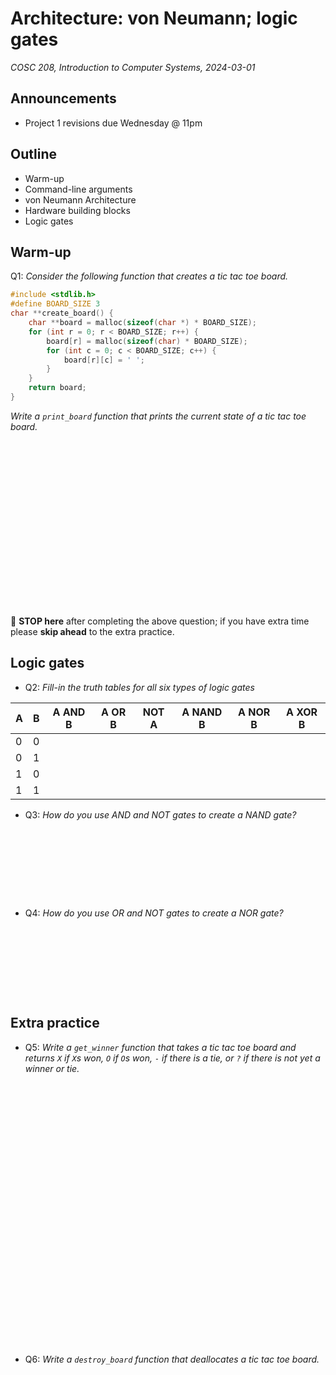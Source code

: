 # Architecture: von Neumann; logic gates
_COSC 208, Introduction to Computer Systems, 2024-03-01_

## Announcements
* Project 1 revisions due Wednesday @ 11pm

## Outline
* Warm-up
* Command-line arguments
* von Neumann Architecture
* Hardware building blocks
* Logic gates

## Warm-up

Q1: _Consider the following function that creates a tic tac toe board._


```c
#include <stdlib.h>
#define BOARD_SIZE 3
char **create_board() {
    char **board = malloc(sizeof(char *) * BOARD_SIZE);
    for (int r = 0; r < BOARD_SIZE; r++) {
        board[r] = malloc(sizeof(char) * BOARD_SIZE);
        for (int c = 0; c < BOARD_SIZE; c++) {
            board[r][c] = ' ';
        }
    }
    return board;
}
```

_Write a `print_board` function that prints the current state of a tic tac toe board._

<p style="height:19em;"></p>

🛑 **STOP here** after completing the above question; if you have extra time please **skip ahead** to the extra practice.

## Logic gates

* Q2: _Fill-in the truth tables for all six types of logic gates_

| A | B | A AND B | A OR B | NOT A | A NAND B | A NOR B | A XOR B |
| - | - | ------- | ------ | ----- | -------- | ------- | ------- |
| 0 | 0 |         |        |       |          |         |         | 
| 0 | 1 |         |        |       |          |         |         | 
| 1 | 0 |         |        |       |          |         |         | 
| 1 | 1 |         |        |       |          |         |         | 

* Q3: _How do you use AND and NOT gates to create a NAND gate?_

<p style="height:8em;"></p>

* Q4: _How do you use OR and NOT gates to create a NOR gate?_

<p style="height:8em;"></p>

## Extra practice

* Q5: _Write a `get_winner` function that takes a tic tac toe board and returns `X` if `X`s won, `O` if `O`s won, `-` if there is a tie, or `?` if there is not yet a winner or tie._

<p style="height:30em;"></p>

* Q6: _Write a `destroy_board` function that deallocates a tic tac toe board._
